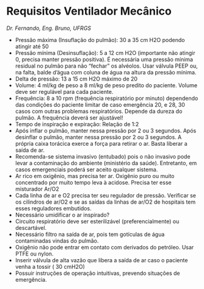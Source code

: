 # Requisitos Ventilador Mecânico
*Dr. Fernando, Eng. Bruno, UFRGS*

- Pressão máxima (Insuflação do pulmão): 30 a 35 cm H2O podendo atingir até 50
- Pressão mínima (Desinsuflação): 5 a 12 cm H2O (importante não atingir 0, precisa manter pressão positiva). É necessária uma pressão mínima residual no pulmão para não “fechar” os alvéolos. Usar válvula PEEP ou, na falta, balde d’água com coluna de água na altura da pressão mínima.
- Delta de pressão: 13 a 15 cm H2O máximo de 20
- Volume: 4 ml/kg de peso a 8 ml/kg de peso predito do paciente. Volume deve ser regulável para cada paciente.
- Frequência: 8 a 10 rpm (frequência respiratório por minuto) dependendo das condições do paciente limitar de caso emergência 20, e 28, 30 casos com outras problemas respiratórios. Depende da dureza do pulmão. A frequência deverá ser ajustável!
- Tempo de inspiração e expiração: Relação de 1:2
- Após inflar o pulmão, manter nessa pressão por 2 ou 3 segundos. Após desinflar o pulmão, manter nessa pressão por 2 ou 3 segundos. A própria caixa torácica exerce a força para retirar o ar. Basta liberar a saída de ar.
- Recomenda-se sistema invasivo (entubado) pois o não invasivo pode levar a contaminação do ambiente (ministério da saúde). Entretanto, em casos emergenciais poderá ser aceito qualquer sistema.
- Ar rico em oxigênio, mas precisa ter ar. Oxigênio puro ou muito concentrado por muito tempo leva à acidose. Precisa ter esse misturador Ar/O2
- Cada linha de ar e O2 precisa ter seu regulador de pressão. Verificar se os cilindros de ar/O2 e  se as saídas da linhas de ar/O2 de hospitais tem esses reguladores embutidos.
- Necessário umidificar o ar inspirado?
- Circuito respiratório deve ser esterilizável (preferencialmente) ou descartável.
- Necessário filtro na saída de ar, pois tem gotículas de água contaminadas vindas do pulmão.
- Oxigênio não pode entrar em contato com derivados do petróleo. Usar PTFE ou nylon.
- Inserir válvula de alta vazão que libera a saída de ar caso o paciente venha a tossir ( 30 cmH2O)
- Possuir instruções de operação intuitivas, prevendo situações de emergência.
    
